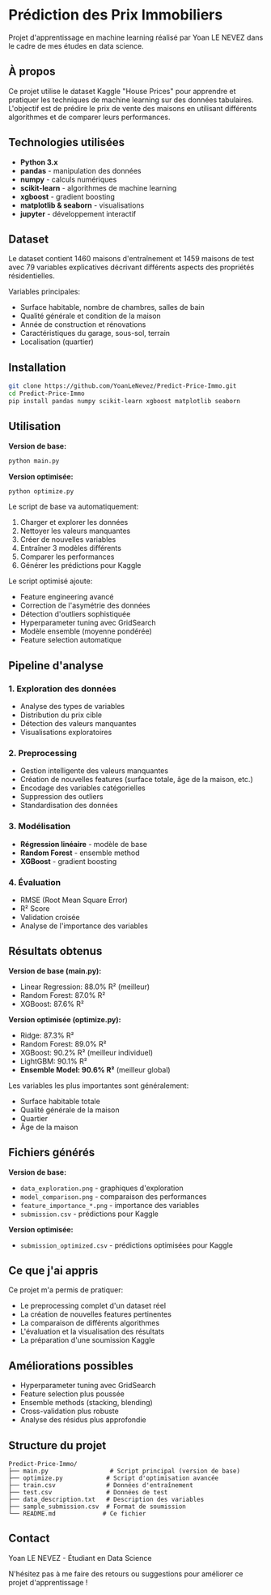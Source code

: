 # Prédiction des Prix Immobiliers

Projet d'apprentissage en machine learning réalisé par Yoan LE NEVEZ dans le cadre de mes études en data science.

## À propos

Ce projet utilise le dataset Kaggle "House Prices" pour apprendre et pratiquer les techniques de machine learning sur des données tabulaires. L'objectif est de prédire le prix de vente des maisons en utilisant différents algorithmes et de comparer leurs performances.

## Technologies utilisées

- **Python 3.x**
- **pandas** - manipulation des données
- **numpy** - calculs numériques
- **scikit-learn** - algorithmes de machine learning
- **xgboost** - gradient boosting
- **matplotlib & seaborn** - visualisations
- **jupyter** - développement interactif

## Dataset

Le dataset contient 1460 maisons d'entraînement et 1459 maisons de test avec 79 variables explicatives décrivant différents aspects des propriétés résidentielles.

Variables principales:
- Surface habitable, nombre de chambres, salles de bain
- Qualité générale et condition de la maison
- Année de construction et rénovations
- Caractéristiques du garage, sous-sol, terrain
- Localisation (quartier)

## Installation

```bash
git clone https://github.com/YoanLeNevez/Predict-Price-Immo.git
cd Predict-Price-Immo
pip install pandas numpy scikit-learn xgboost matplotlib seaborn
```

## Utilisation

**Version de base:**
```bash
python main.py
```

**Version optimisée:**
```bash
python optimize.py
```

Le script de base va automatiquement:
1. Charger et explorer les données
2. Nettoyer les valeurs manquantes
3. Créer de nouvelles variables
4. Entraîner 3 modèles différents
5. Comparer les performances
6. Générer les prédictions pour Kaggle

Le script optimisé ajoute:
- Feature engineering avancé
- Correction de l'asymétrie des données
- Détection d'outliers sophistiquée
- Hyperparameter tuning avec GridSearch
- Modèle ensemble (moyenne pondérée)
- Feature selection automatique

## Pipeline d'analyse

### 1. Exploration des données
- Analyse des types de variables
- Distribution du prix cible
- Détection des valeurs manquantes
- Visualisations exploratoires

### 2. Preprocessing
- Gestion intelligente des valeurs manquantes
- Création de nouvelles features (surface totale, âge de la maison, etc.)
- Encodage des variables catégorielles
- Suppression des outliers
- Standardisation des données

### 3. Modélisation
- **Régression linéaire** - modèle de base
- **Random Forest** - ensemble method
- **XGBoost** - gradient boosting

### 4. Évaluation
- RMSE (Root Mean Square Error)
- R² Score
- Validation croisée
- Analyse de l'importance des variables

## Résultats obtenus

**Version de base (main.py):**
- Linear Regression: 88.0% R² (meilleur)
- Random Forest: 87.0% R²
- XGBoost: 87.6% R²

**Version optimisée (optimize.py):**
- Ridge: 87.3% R²
- Random Forest: 89.0% R²
- XGBoost: 90.2% R² (meilleur individuel)
- LightGBM: 90.1% R²
- **Ensemble Model: 90.6% R²** (meilleur global)

Les variables les plus importantes sont généralement:
- Surface habitable totale
- Qualité générale de la maison
- Quartier
- Âge de la maison

## Fichiers générés

**Version de base:**
- `data_exploration.png` - graphiques d'exploration
- `model_comparison.png` - comparaison des performances
- `feature_importance_*.png` - importance des variables
- `submission.csv` - prédictions pour Kaggle

**Version optimisée:**
- `submission_optimized.csv` - prédictions optimisées pour Kaggle

## Ce que j'ai appris

Ce projet m'a permis de pratiquer:
- Le preprocessing complet d'un dataset réel
- La création de nouvelles features pertinentes
- La comparaison de différents algorithmes
- L'évaluation et la visualisation des résultats
- La préparation d'une soumission Kaggle

## Améliorations possibles

- Hyperparameter tuning avec GridSearch
- Feature selection plus poussée
- Ensemble methods (stacking, blending)
- Cross-validation plus robuste
- Analyse des résidus plus approfondie

## Structure du projet

```
Predict-Price-Immo/
├── main.py                 # Script principal (version de base)
├── optimize.py            # Script d'optimisation avancée
├── train.csv              # Données d'entraînement
├── test.csv               # Données de test
├── data_description.txt   # Description des variables
├── sample_submission.csv  # Format de soumission
└── README.md             # Ce fichier
```

## Contact

Yoan LE NEVEZ - Étudiant en Data Science

N'hésitez pas à me faire des retours ou suggestions pour améliorer ce projet d'apprentissage ! 